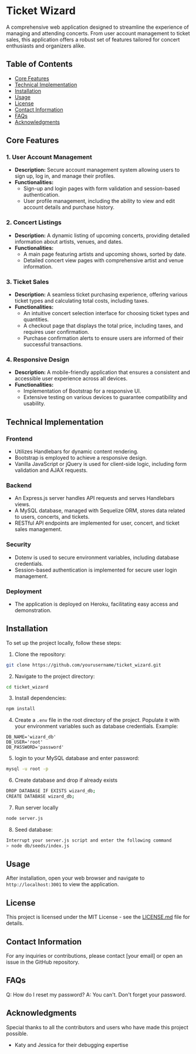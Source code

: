 # Ticket Wizard

A comprehensive web application designed to streamline the experience of managing and attending concerts. From user account management to ticket sales, this application offers a robust set of features tailored for concert enthusiasts and organizers alike.

## Table of Contents
- [Core Features](#core-features)
- [Technical Implementation](#technical-implementation)
- [Installation](#installation)
- [Usage](#usage)
- [License](#license)
- [Contact Information](#contact-information)
- [FAQs](#faqs)
- [Acknowledgments](#acknowledgments)

## Core Features

### 1. User Account Management
- **Description:** Secure account management system allowing users to sign up, log in, and manage their profiles.
- **Functionalities:**
  - Sign-up and login pages with form validation and session-based authentication.
  - User profile management, including the ability to view and edit account details and purchase history.

### 2. Concert Listings
- **Description:** A dynamic listing of upcoming concerts, providing detailed information about artists, venues, and dates.
- **Functionalities:**
  - A main page featuring artists and upcoming shows, sorted by date.
  - Detailed concert view pages with comprehensive artist and venue information.

### 3. Ticket Sales
- **Description:** A seamless ticket purchasing experience, offering various ticket types and calculating total costs, including taxes.
- **Functionalities:**
  - An intuitive concert selection interface for choosing ticket types and quantities.
  - A checkout page that displays the total price, including taxes, and requires user confirmation.
  - Purchase confirmation alerts to ensure users are informed of their successful transactions.

### 4. Responsive Design
- **Description:** A mobile-friendly application that ensures a consistent and accessible user experience across all devices.
- **Functionalities:**
  - Implementation of Bootstrap for a responsive UI.
  - Extensive testing on various devices to guarantee compatibility and usability.

## Technical Implementation

### Frontend
- Utilizes Handlebars for dynamic content rendering.
- Bootstrap is employed to achieve a responsive design.
- Vanilla JavaScript or jQuery is used for client-side logic, including form validation and AJAX requests.

### Backend
- An Express.js server handles API requests and serves Handlebars views.
- A MySQL database, managed with Sequelize ORM, stores data related to users, concerts, and tickets.
- RESTful API endpoints are implemented for user, concert, and ticket sales management.

### Security
- Dotenv is used to secure environment variables, including database credentials.
- Session-based authentication is implemented for secure user login management.

### Deployment
- The application is deployed on Heroku, facilitating easy access and demonstration.

## Installation

To set up the project locally, follow these steps:

1. Clone the repository:
```bash
git clone https://github.com/yourusername/ticket_wizard.git
```
2. Navigate to the project directory:
```bash
cd ticket_wizard
```
3. Install dependencies:
```bash
npm install
```
4. Create a `.env` file in the root directory of the project. Populate it with your environment variables such as database credentials. Example:
```plaintext
DB_NAME='wizard_db'
DB_USER='root'
DB_PASSWORD='password'
```
5. login to your MySQL database and enter password:
```bash
mysql -u root -p
```
6. Create database and drop if already exists
```bash
DROP DATABASE IF EXISTS wizard_db;
CREATE DATABASE wizard_db;
```
7. Run server locally
```bash
node server.js
```
8. Seed database:
```bash
Interrupt your server.js script and enter the following command
> node db/seeds/index.js
```
## Usage

After installation, open your web browser and navigate to `http://localhost:3001` to view the application.

## License

This project is licensed under the MIT License - see the [LICENSE.md](LICENSE) file for details.

## Contact Information

For any inquiries or contributions, please contact [your email] or open an issue in the GitHub repository.

## FAQs

Q: How do I reset my password?
A: You can't. Don't forget your password.

## Acknowledgments

Special thanks to all the contributors and users who have made this project possible.
- Katy and Jessica for their debugging expertise